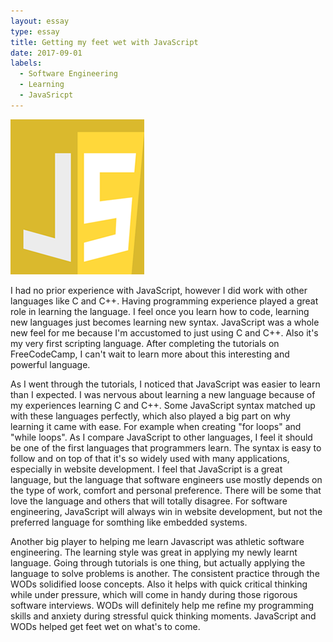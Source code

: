 ```yaml
---
layout: essay
type: essay
title: Getting my feet wet with JavaScript
date: 2017-09-01
labels:
  - Software Engineering
  - Learning
  - JavaSricpt
---
```

<img class="ui small right floated rounded image" src="../images/JS.png">

I had no prior experience with JavaScript, however I did work with other languages like C and C++. Having programming experience played a great role in learning the language. I feel once you learn how to code, learning new languages just becomes learning new syntax. JavaScript was a whole new feel for me because I'm accustomed to just using C and C++. Also it's my very first scripting language. After completing the tutorials on FreeCodeCamp, I can't wait to learn more about this interesting and powerful language.

As I went through the tutorials, I noticed that JavaScript was easier to learn than I expected. I was nervous about learning a new language because of my experiences learning C and C++. Some JavaScript syntax matched up with these languages perfectly, which also played a big part on why learning it came with ease. For example when creating "for loops" and "while loops". As I compare JavaScript to other languages, I feel it should be one of the first languages that programmers learn. The syntax is easy to follow and on top of that it's so widely used with many applications, especially in website development. I feel that JavaScript is a great language, but the language that software engineers use mostly depends on the type of work, comfort and personal preference. There will be some that love the language and others that will totally disagree. For software engineering, JavaScript will always win in website development, but not the preferred language for somthing like embedded systems.

Another big player to helping me learn Javascript was athletic software engineering. The learning style was great in applying my newly learnt language. Going through tutorials is one thing, but actually applying the language to solve problems is another. The consistent practice through the WODs solidified loose concepts. Also it helps with quick critical thinking while under pressure, which will come in handy during those rigorous software interviews. WODs will definitely help me refine my programming skills and anxiety during stressful quick thinking moments. JavaScript and WODs helped get feet wet on what's to come.
